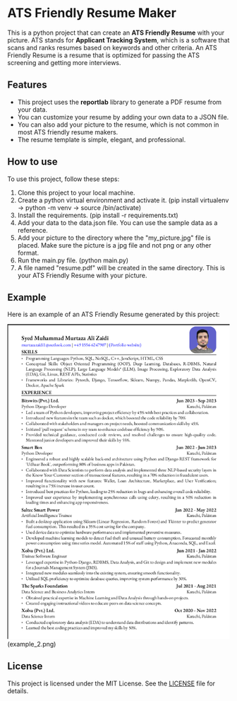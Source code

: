 # ATS Friendly Resume Maker

This is a python project that can create an **ATS Friendly Resume** with your picture. ATS stands for **Applicant Tracking System**, which is a software that scans and ranks resumes based on keywords and other criteria. An ATS Friendly Resume is a resume that is optimized for passing the ATS screening and getting more interviews.

## Features

- This project uses the **reportlab** library to generate a PDF resume from your data.
- You can customize your resume by adding your own data to a JSON file.
- You can also add your picture to the resume, which is not common in most ATS friendly resume makers.
- The resume template is simple, elegant, and professional.

## How to use

To use this project, follow these steps:

1. Clone this project to your local machine.
2. Create a python virtual environment and activate it. (pip install virtualenv -> python<version> -m venv <virtual-environment-name> -> source <virtual-environment-name>/bin/activate)
3. Install the requirements. (pip install -r requirements.txt)
4. Add your data to the data.json file. You can use the sample data as a reference.
5. Add your picture to the directory where the "my_picture.jpg" file is placed. Make sure the picture is a jpg file and not png or any other format.
6. Run the main.py file. (python main.py)
7. A file named "resume.pdf" will be created in the same directory. This is your ATS Friendly Resume with your picture.

## Example

Here is an example of an ATS Friendly Resume generated by this project:

![Example resume](example_1.png)(example_2.png)

## License

This project is licensed under the MIT License. See the [LICENSE](LICENSE) file for details.
